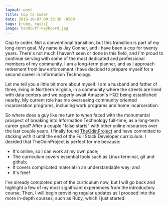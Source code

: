 ```yaml
---
layout: post
title: Cop to Coder
date: 2019-10-07 09:30:30 -0500
tags: [ruby, rails]
image: handcuff-keyboard.jpg
---
```


Cop to coder.  Not a conventional transition, but this transition is part of my long-term goal.  My name is Jay Conner, and I have been a cop for twenty years.  There's not much I haven't seen or done in this field, and I'm proud to continue serving with some of the most dedicated and professional members of my community.  I am a long-term planner, and as I approach retirement from law enforcement I have decided to prepare myself for a second career in Information Technology.

Let me tell you a little bit more about myself.  I am a husband and father of three, living in Northern Virginia, in a community where the streets are lined with data centers and we eagerly await Amazon's HQ2 being established nearby.  My current role has me overseeing community oriented incarceration programs, including work programs and home incarceration.

So where does a guy like me turn to when faced with the monumental prospect of breaking into Information Technology full-time, as a long-term career goal?  After a couple "false starts" with other online resources over the last couple years, I finally found [TheOdinProject][theodinproject] and have committed to sticking with it until the end of the Full Stack Developer curriculum.  I decided that TheOdinProject is perfect for me because:

  * It's online, so I can work at my own pace;
  * The curriculum covers essential tools such as Linux terminal, git and github;
  * It covers complicated material in an understandable way; and
  * It's free!

I've already completed part of the curriculum now, but I will go back and highlight a few of my most significant experiences from the introductory course.  Then, I will begin providing regular updates as I proceed into the more in-depth courses, such as Ruby, which I just started.

[theodinproject]: http://www.theodinproject.org